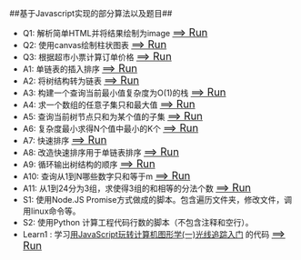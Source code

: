 ##基于Javascript实现的部分算法以及题目##



* Q1: 解析简单HTML并将结果绘制为image <font size=4><a href="http://meiroo.github.io/show/Q1-html-parse-to-image.html" target="_blank"> ==> Run</a></font>
* Q2: 使用canvas绘制柱状图表 <font size=4><a href="http://meiroo.github.io/show/Q2-canvas-draw-barchart.html" target="_blank"> ==> Run</a></font>
* Q3: 根据超市小票计算订单价格 <font size=4><a href="http://meiroo.github.io/show/Q3-supermarket-order-calculator.html" target="_blank"> ==> Run</a></font>
* A1: 单链表的插入排序 <font size=4><a href="http://meiroo.github.io/viewer.html#/repo/javascript/path/A1-link-insertSort.js" target="_blank"> ==> Run</a></font>
* A2: 将树结构转为链表 <font size=4><a href="http://meiroo.github.io/viewer.html#/repo/javascript/path/A2-treetolink.js" target="_blank"> ==> Run</a></font>
* A3: 构建一个查询当前最小值复杂度为O(1)的栈 <font size=4><a href="http://meiroo.github.io/viewer.html#/repo/javascript/path/A3-minstack.js" target="_blank"> ==> Run</a></font>
* A4: 求一个数组的任意子集只和最大值 <font size=4><a href="http://meiroo.github.io/viewer.html#/repo/javascript/path/A4-subarraymax.js" target="_blank"> ==> Run</a></font>
* A5: 查询当前树节点只和为某个值的子集 <font size=4><a href="http://meiroo.github.io/viewer.html#/repo/javascript/path/A5-treepathvalue.js" target="_blank"> ==> Run</a></font>
* A6: 复杂度最小求得N个值中最小的K个 <font size=4><a href="http://meiroo.github.io/viewer.html#/repo/javascript/path/A6-mink.js" target="_blank"> ==> Run</a></font>
* A7: 快速排序 <font size=4><a href="http://meiroo.github.io/viewer.html#/repo/javascript/path/A7-Qsort.js" target="_blank"> ==> Run</a></font>
* A8: 改造快速排序用于单链表排序 <font size=4><a href="http://meiroo.github.io/viewer.html#/repo/javascript/path/A8-QsortLink.js" target="_blank"> ==> Run</a></font>
* A9: 循环输出树结构的顺序 <font size=4><a href="http://meiroo.github.io/viewer.html#/repo/javascript/path/A9-treetoLoop.js" target="_blank"> ==> Run</a></font>
* A10: 查询从1到N哪些数字只和等于m <font size=4><a href="http://meiroo.github.io/viewer.html#/repo/javascript/path/A10-1toN_add_to_m.js" target="_blank"> ==> Run</a></font>
* A11: 从1到24分为3组，求使得3组的和相等的分法个数 <font size=4><a href="http://meiroo.github.io/viewer.html#/repo/javascript/path/A11-1_to_24_3_group_equal.js" target="_blank"> ==> Run</a></font>
* S1: 使用Node.JS Promise方式做成的脚本。包含遍历文件夹，修改文件，调用linux命令等。
* S2: 使用Python 计算工程代码行数的脚本（不包含注释和空行）。
* Learn1 : 学习[用JavaScript玩转计算机图形学(一)光线追踪入门](http://www.cnblogs.com/miloyip/archive/2010/03/29/1698953.html#3077170) 的代码   <font size=4><a href="http://meiroo.github.io/show/Learn1-rayTracing.html" target="_blank"> ==> Run</a></font>
